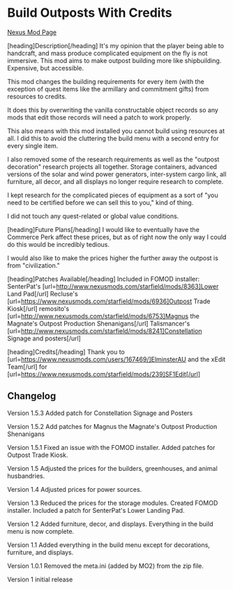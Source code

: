 # Build Outposts With Credits
[Nexus Mod Page](https://www.nexusmods.com/starfield/mods/8569)

[heading]Description[/heading]
It's my opinion that the player being able to handcraft, and mass produce complicated equipment on the fly is not immersive. This mod aims to make outpost building more like shipbuilding. Expensive, but accessible.

This mod changes the building requirements for every item (with the exception of quest items like the armillary and commitment gifts) from resources to credits. 

It does this by overwriting the vanilla constructable object records so any mods that edit those records will need a patch to work properly. 

This also means with this mod installed you cannot build using resources at all. I did this to avoid the cluttering the build menu with a second entry for every single item.

I also removed some of the research requirements as well as the "outpost decoration" research projects all together. Storage containers, advanced versions of the solar and wind power generators, inter-system cargo link, all furniture, all decor, and all displays no longer require research to complete.

I kept research for the complicated pieces of equipment as a sort of "you need to be certified before we can sell this to you," kind of thing.

I did not touch any quest-related or global value conditions.

[heading]Future Plans[/heading]
I would like to eventually have the Commerce Perk affect these prices, but as of right now the only way I could do this would be incredibly tedious. 

I would also like to make the prices higher the further away the outpost is from "civilization."

[heading]Patches Available[/heading]
Included in FOMOD installer:
SenterPat's [url=http://www.nexusmods.com/starfield/mods/8363]Lower Land Pad[/url]
Recluse's [url=https://www.nexusmods.com/starfield/mods/6936]Outpost Trade Kiosk[/url]
remosito's [url=http://www.nexusmods.com/starfield/mods/6753]Magnus the Magnate's Outpost Production Shenanigans[/url]
Talismancer's [url=http://www.nexusmods.com/starfield/mods/8241]Constellation Signage and posters[/url]

[heading]Credits[/heading]
Thank you to [url=https://www.nexusmods.com/users/167469/]ElminsterAU and the xEdit Team[/url] for [url=https://www.nexusmods.com/starfield/mods/239]SF1Edit[/url]

## Changelog
Version 1.5.3
Added patch for Constellation Signage and Posters

Version 1.5.2
Add patches for Magnus the Magnate's Outpost Production Shenanigans

Version 1.5.1
Fixed an issue with the FOMOD installer.
Added patches for Outpost Trade Kiosk.

Version 1.5
Adjusted the prices for the builders, greenhouses, and animal husbandries.

Version 1.4
Adjusted prices for power sources.

Version 1.3
Reduced the prices for the storage modules.
Created FOMOD installer.
Included a patch for SenterPat's Lower Landing Pad.

Version 1.2
Added furniture, decor, and displays. Everything in the build menu is now complete.

Version 1.1
Added everything in the build menu except for decorations, furniture, and displays.

Version 1.0.1
Removed the meta.ini (added by MO2) from the zip file.

Version 1
initial release
